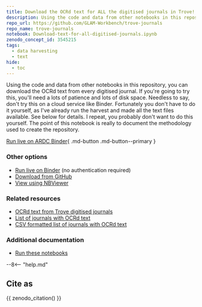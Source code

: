```yaml
---
title: Download the OCRd text for ALL the digitised journals in Trove!
description: Using the code and data from other notebooks in this repository, you can download the OCRd text from every digitised journal. If you're going to try this, you'll need a lots of patience and lots of disk space.
repo_url: https://github.com/GLAM-Workbench/trove-journals
repo_name: trove-journals
notebook: Download-text-for-all-digitised-journals.ipynb
zenodo_concept_id: 3545215
tags:
  - data harvesting
  - text
hide:
  - toc
---
```


Using the code and data from other notebooks in this repository, you can download the OCRd text from every digitised journal. If you're going to try this, you'll need a lots of patience and lots of disk space. Needless to say, don't try this on a cloud service like Binder. Fortunately you don't have to do it yourself, as I've already run the harvest and made all the text files available. See below for details. I repeat, you probably don't want to do this yourself. The point of this notebook is really to document the methodology used to create the repository.

[Run live on ARDC Binder](https://binderhub.rc.nectar.org.au/v2/gh/GLAM-Workbench/{{repo_name}}/HEAD?urlpath=/lab/tree/{{notebook}}){ .md-button .md-button--primary }

### Other options

* [Run live on Binder](https://mybinder.org/v2/gh/GLAM-Workbench/{{repo_name}}/HEAD?urlpath=/lab/tree/{{notebook}}) (no authentication required)
* [Download from GitHub](https://github.com/GLAM-Workbench/trove-journals/blob/master/Download-text-for-all-digitised-journals.ipynb)
* [View using NBViewer](https://nbviewer.jupyter.org/github/GLAM-Workbench/trove-journals/blob/master/Download-text-for-all-digitised-journals.ipynb)

### Related resources

* [OCRd text from Trove digitised journals](ocrd-text-all-journals.md)
* [List of journals with OCRd text](journals-with-ocr.md)
* [CSV formatted list of journals with OCRd text](csv-journals-with-ocr.md)

### Additional documentation

* [Run these notebooks](../#run-these-notebooks)

--8<-- "help.md"

## Cite as

{{ zenodo_citation() }}